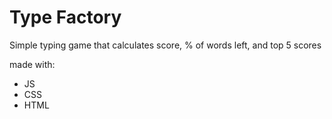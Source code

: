 # Type Factory
Simple typing game that calculates score, % of words left, and top 5 scores

made with: 
- JS
- CSS
- HTML
